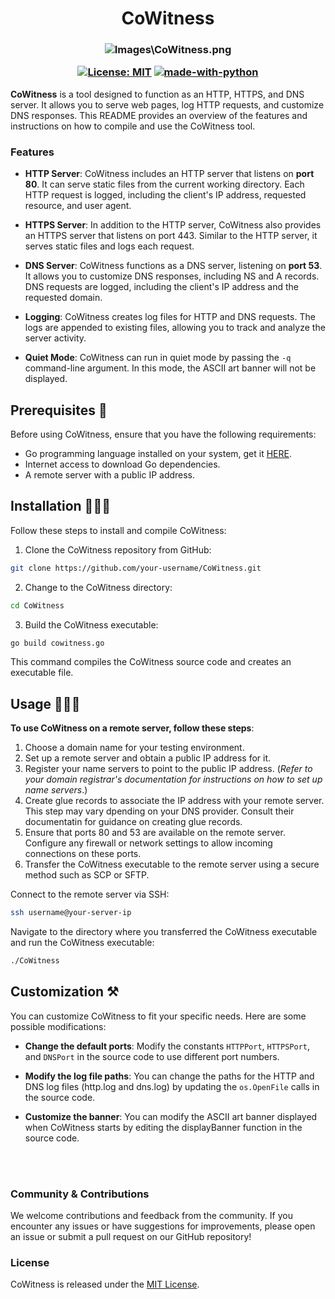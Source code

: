 <h1 align="Center"> CoWitness </h1>

<h3 align="center">

![Images\CoWitness.png](https://github.com/officialjm/cowitness/blob/main/Images/CoWitness.png)

[![License: MIT](https://img.shields.io/badge/License-MIT-darkred.svg)](https://github.com/stolenusername/cowitness/blob/main/LICENSE)
[![made-with-python](https://img.shields.io/badge/Made%20with-GoLang-blue.svg)](https://go.dev/)

</h3>


**CoWitness** is a tool designed to function as an HTTP, HTTPS, and DNS server. It allows you to serve web pages, log HTTP requests, and customize DNS responses. This README provides an overview of the features and instructions on how to compile and use the CoWitness tool.

### Features 

- **HTTP Server**: CoWitness includes an HTTP server that listens on **port 80**. It can serve static files from the current working directory. Each HTTP request is logged, including the client's IP address, requested resource, and user agent.

- **HTTPS Server**: In addition to the HTTP server, CoWitness also provides an HTTPS server that listens on port 443. Similar to the HTTP server, it serves static files and logs each request.

- **DNS Server**: CoWitness functions as a DNS server, listening on **port 53**. It allows you to customize DNS responses, including NS and A records. DNS requests are logged, including the client's IP address and the requested domain.

- **Logging**: CoWitness creates log files for HTTP and DNS requests. The logs are appended to existing files, allowing you to track and analyze the server activity.

- **Quiet Mode**: CoWitness can run in quiet mode by passing the `-q` command-line argument. In this mode, the ASCII art banner will not be displayed.

## Prerequisites 📝

Before using CoWitness, ensure that you have the following requirements:

- Go programming language installed on your system, get it [HERE](https://go.dev/).
- Internet access to download Go dependencies.
- A remote server with a public IP address.

## Installation 👨🏼‍🔧

Follow these steps to install and compile CoWitness:

1. Clone the CoWitness repository from GitHub:

```bash
git clone https://github.com/your-username/CoWitness.git
```

2. Change to the CoWitness directory:

```bash
cd CoWitness
```

3. Build the CoWitness executable:

```bash
go build cowitness.go
```
This command compiles the CoWitness source code and creates an executable file.


## Usage 👨🏻‍💻

**To use CoWitness on a remote server, follow these steps**:

1. Choose a domain name for your testing environment.
2. Set up a remote server and obtain a public IP address for it.
3. Register your name servers to point to the public IP address. (_Refer to your domain registrar's documentation for instructions on how to set up name servers_.)
4. Create glue records to associate the IP address with your remote server. This step may vary dpending on your DNS provider. Consult their documentatin for guidance on creating glue records.
5. Ensure that ports 80 and 53 are available on the remote server. Configure any firewall or network settings to allow incoming connections on these ports.
6. Transfer the CoWitness executable to the remote server using a secure method such as SCP or SFTP.

Connect to the remote server via SSH:

```bash
ssh username@your-server-ip
```
Navigate to the directory where you transferred the CoWitness executable and run the CoWitness executable:

```bash
./CoWitness
```

## Customization ⚒️

You can customize CoWitness to fit your specific needs. Here are some possible modifications:

- **Change the default ports**: Modify the constants `HTTPPort`, `HTTPSPort`, and `DNSPort` in the source code to use different port numbers.

- **Modify the log file paths**: You can change the paths for the HTTP and DNS log files (http.log and dns.log) by updating the `os.OpenFile` calls in the source code.

- **Customize the banner**: You can modify the ASCII art banner displayed when CoWitness starts by editing the displayBanner function in the source code.

<br></br>
### Community & Contributions

We welcome contributions and feedback from the community. If you encounter any issues or have suggestions for improvements, please open an issue or submit a pull request on our GitHub repository!

### License

CoWitness is released under the [MIT License](LICENSE).

